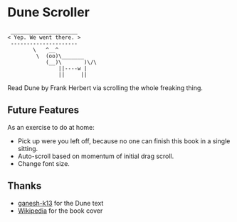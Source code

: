 # Dune Scroller

```
 _____________________
< Yep. We went there. >
 ---------------------
        \   ^__^
         \  (oo)\_______
            (__)\       )\/\
                ||----w |
                ||     ||
```

Read Dune by Frank Herbert via scrolling the whole freaking thing.

## Future Features

As an exercise to do at home:

- Pick up were you left off, because no one can finish this book in a single sitting.
- Auto-scroll based on momentum of initial drag scroll.
- Change font size.

## Thanks

- [ganesh-k13](https://github.com/ganesh-k13/shell/blob/master/test_search/www.glozman.com/TextPages/Frank%20Herbert%20-%20Dune.txt) for the Dune text
- [Wikipedia](https://en.wikipedia.org/wiki/Dune_(novel)) for the book cover
